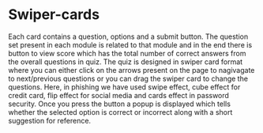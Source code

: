 # Swiper-cards

Each card contains a question, options and a submit button. The question set present in each module is related to that module and in the end there is button to view score which has the total number of correct answers from the overall questions in quiz. The quiz is designed in swiper card format where you can either click on the arrows present on the page to nagivagate to next/previous questions or you can drag the swiper card to change the questions. Here, in phishing we have used swipe effect, cube effect for credit card, flip effect for social media and cards effect in password security.
Once you press the button a popup is displayed which tells whether the selected option is correct or incorrect along with a short suggestion for reference.
